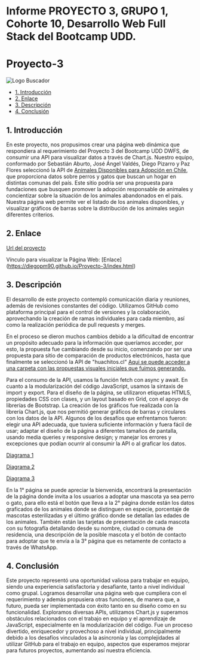 # Informe PROYECTO 3, GRUPO 1, Cohorte 10, Desarrollo Web Full Stack del Bootcamp UDD. 

# Proyecto-3 
 
![Logo Buscador](https://github.com/DiegoPM90/Proyecto-3/assets/140351890/2b6dc388-35a8-4f73-ab7c-d376b495138b)



* [1. Introducción](#1-introducción)
* [2. Enlace](#2-enlace)
* [3. Descripción](#3-descripción)
* [4. Conclusión](#4-conclusión)

## 1. Introducción

En este proyecto, nos propusimos crear una página web dinámica que respondiera al requerimiento del Proyecto 3 del Bootcamp UDD DWFS, de consumir una API para visualizar datos a través de Chart.js. Nuestro equipo, conformado por Sebastián Aburto, José Ángel Valdés, Diego Pizarro y Paz Flores seleccionó la API de [Animales Disponibles para Adopción en Chile](https://huachitos.cl/api/animales), que proporciona datos sobre perros y gatos que buscan un hogar en distintas comunas del país. Este sitio podría ser una propuesta para fundaciones que busquen promover la adopción responsable de animales y concientizar sobre la situación de los animales abandonados en el país. Nuestra página web permite ver el listado de los animales disponibles, y visualizar gráficos de barras sobre la distribución de los animales según diferentes criterios.

## 2. Enlace
[Url del proyecto](https://diegopm90.github.io/Proyecto-3/index.html)  


Vínculo para visualizar la Página Web: [Enlace] (https://diegopm90.github.io/Proyecto-3/index.html)


## 3. Descripción

El desarrollo de este proyecto contempló comunicación diaria y reuniones, además de revisiones constantes del código. 
Utilizamos GitHub como plataforma principal para el control de versiones y la colaboración, aprovechando la creación de ramas individuales para cada miembro, así como la realización periódica de pull requests y merges.

En el proceso se dieron muchos cambios debido a la dificultad de encontrar un propósito adecuado para la información que queríamos acceder, por esto, la propuesta fue cambiando desde su inicio, comenzando por ser una propuesta para sitio de comparación de productos electrónicos, hasta que finalmente se seleccionó la API de "huachitos.cl"
[Aqui  se puede acceder a una carpeta con las propuestas visuales iniciales que fuimos generando.](https://drive.google.com/drive/folders/1QzNrgPkDHDxR68Xyy6c0x4Ic2pzkWyB-?usp=sharing)


Para el consumo de la API, usamos la función fetch con async y await. En cuanto a la modularización del código JavaScript, usamos la sintaxis de import y export. Para el diseño de la página, se utilizaron etiquetas HTML5, propiedades CSS con clases, y un layout basado en Grid, con el apoyo de librerías de Bootstrap. La creación de los gráficos fue realizada con la librería Chart.js, que nos permitió generar gráficos de barras y circulares con los datos de la API. 
Algunos de los desafíos que enfrentamos fueron: elegir una API adecuada, que tuviera suficiente información y fuera fácil de usar; adaptar el diseño de la página a diferentes tamaños de pantalla, usando media queries y responsive design; y manejar los errores y excepciones que podían ocurrir al consumir la API o al graficar los datos.

[Diagrama 1](https://github.com/DiegoPM90/Proyecto-3/assets/139089135/fd26bb03-6f47-4c24-9d30-e7dc8bd4f80b)

[Diagrama 2](https://github.com/DiegoPM90/Proyecto-3/assets/139089135/e4fece95-c866-4461-8299-787aa0d8ff2e)

[Diagrama 3](https://github.com/DiegoPM90/Proyecto-3/assets/139089135/8a1b791f-8247-4c8d-8612-65497ac61f0f)

En la 1° página se puede apreciar la bienvenida, encontrará la presentación de la página donde invita a los usuarios a adoptar una mascota ya sea perro o gato, para ello está el botón que lleva a la 2° página donde están los datos graficados de los animales donde se distinguen en especie, porcentaje de mascotas esterilizadas y el último gráfico donde se detallan las edades de los animales. También están las tarjetas de presentación de cada mascota con su fotografía detallando desde su nombre, ciudad o comuna de residencia, una descripción de la posible mascota y el botón de contacto para adoptar que te envía a la 3° página que es netamente de contacto a través de WhatsApp.





## 4. Conclusión


Este proyecto representó una oportunidad valiosa para trabajar en equipo, siendo una experiencia satisfactoria y desafiante, tanto a nivel individual como grupal. Logramos desarrollar una página web que cumpliera con el requerimiento y además propusiera otras funciones, de manera que, a futuro, pueda ser implementada con éxito tanto en su diseño como en su funcionalidad. Exploramos diversas APIs, utilizamos Chart.js y superamos obstáculos relacionados con el trabajo en equipo y el aprendizaje de JavaScript, especialmente en la modularización del código. Fue un proceso divertido, enriquecedor y provechoso a nivel individual, principalmente debido a los desafíos vinculados a la asincronía y las complejidades al utilizar GitHub para el trabajo en equipo, aspectos que esperamos mejorar para futuros proyectos, aumentando así nuestra eficiencia.







